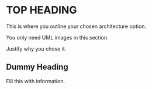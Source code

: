 # TOP HEADING 

This is where you outline your chosen architecture option.

You only need UML images in this section.

Justify why you chose it.

## Dummy Heading
Fill this with information.
